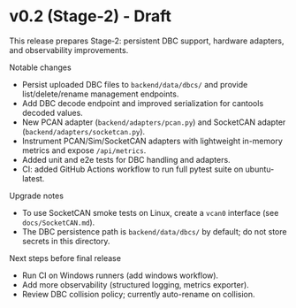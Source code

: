 v0.2 (Stage-2) - Draft
======================

This release prepares Stage‑2: persistent DBC support, hardware adapters, and observability improvements.

Notable changes
- Persist uploaded DBC files to `backend/data/dbcs/` and provide list/delete/rename management endpoints.
- Add DBC decode endpoint and improved serialization for cantools decoded values.
- New PCAN adapter (`backend/adapters/pcan.py`) and SocketCAN adapter (`backend/adapters/socketcan.py`).
- Instrument PCAN/Sim/SocketCAN adapters with lightweight in-memory metrics and expose `/api/metrics`.
- Added unit and e2e tests for DBC handling and adapters.
- CI: added GitHub Actions workflow to run full pytest suite on ubuntu-latest.

Upgrade notes
- To use SocketCAN smoke tests on Linux, create a `vcan0` interface (see `docs/SocketCAN.md`).
- The DBC persistence path is `backend/data/dbcs/` by default; do not store secrets in this directory.

Next steps before final release
- Run CI on Windows runners (add windows workflow).
- Add more observability (structured logging, metrics exporter).
- Review DBC collision policy; currently auto-rename on collision.

